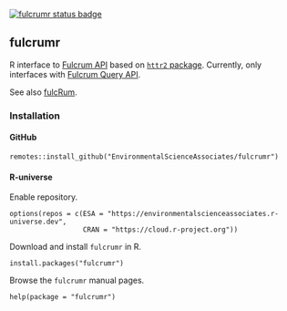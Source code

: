[![fulcrumr status badge](https://environmentalscienceassociates.r-universe.dev/badges/fulcrumr)](https://environmentalscienceassociates.r-universe.dev)

## fulcrumr

R interface to [Fulcrum API](https://docs.fulcrumapp.com/docs) based on [`httr2` package](https://httr2.r-lib.org/). Currently, only interfaces with [Fulcrum Query API](https://docs.fulcrumapp.com/reference/query-intro).

See also [fulcRum](https://github.com/aecom-ecology/fulcRum).

### Installation

#### GitHub

```
remotes::install_github("EnvironmentalScienceAssociates/fulcrumr")
```

#### R-universe

Enable repository.

```
options(repos = c(ESA = "https://environmentalscienceassociates.r-universe.dev",
                  CRAN = "https://cloud.r-project.org"))
```

Download and install `fulcrumr` in R.

```
install.packages("fulcrumr")
```

Browse the `fulcrumr` manual pages.

```
help(package = "fulcrumr")
```

